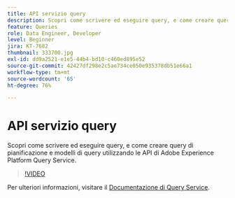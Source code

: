 ```yaml
---
title: API servizio query
description: Scopri come scrivere ed eseguire query, e come creare query di pianificazione e modelli di query utilizzando le API di Adobe Experience Platform Query Service.
feature: Queries
role: Data Engineer, Developer
level: Beginner
jira: KT-7682
thumbnail: 333700.jpg
exl-id: dd9a2521-e1e5-44b4-bd10-c460ed895e52
source-git-commit: 42427df298e2c5ae734ce050e935378db51e66a1
workflow-type: tm+mt
source-wordcount: '65'
ht-degree: 76%

---
```


# API servizio query

Scopri come scrivere ed eseguire query, e come creare query di pianificazione e modelli di query utilizzando le API di Adobe Experience Platform Query Service.

>[!VIDEO](https://video.tv.adobe.com/v/333700?quality=12&learn=on)

Per ulteriori informazioni, visitare il [Documentazione di Query Service](https://experienceleague.adobe.com/docs/experience-platform/query/home.html?lang=it).

